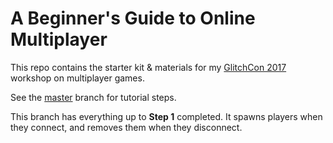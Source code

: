 # A Beginner's Guide to Online Multiplayer

This repo contains the starter kit & materials for my [GlitchCon 2017](http://www.glitchcon.mn/) workshop on multiplayer games.  

See the [master](https://github.com/OmarShehata/glitchmultiplayer) branch for tutorial steps. 

This branch has everything up to **Step 1** completed. It spawns players when they connect, and removes them when they disconnect. 
